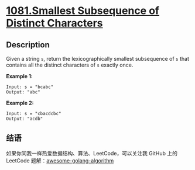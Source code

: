 # [1081.Smallest Subsequence of Distinct Characters][title]

## Description
Given a string `s`, return the lexicographically smallest subsequence of `s` that contains all the distinct characters of `s` exactly once.

**Example 1:**

```
Input: s = "bcabc"
Output: "abc"
```

**Example 2:**

```
Input: s = "cbacdcbc"
Output: "acdb"
```

## 结语

如果你同我一样热爱数据结构、算法、LeetCode，可以关注我 GitHub 上的 LeetCode 题解：[awesome-golang-algorithm][me]

[title]: https://leetcode.com/problems/smallest-subsequence-of-distinct-characters/
[me]: https://github.com/kylesliu/awesome-golang-algorithm
